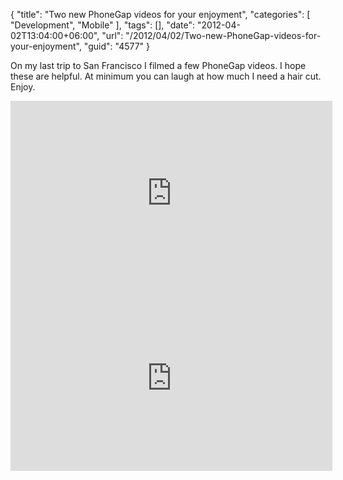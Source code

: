 {
	"title": "Two new PhoneGap videos for your enjoyment",
	"categories": [
		"Development",
		"Mobile"
	],
	"tags": [],
	"date": "2012-04-02T13:04:00+06:00",
	"url": "/2012/04/02/Two-new-PhoneGap-videos-for-your-enjoyment",
	"guid": "4577"
}

On my last trip to San Francisco I filmed a few PhoneGap videos. I hope these are helpful. At minimum you can laugh at how much I need a hair cut. Enjoy.

<iframe title="AdobeTV Video Player" width="515" height="296" src="http://tv.adobe.com/embed/64/12587/" frameborder="0" allowfullscreen scrolling="no"></iframe> 

<iframe title="AdobeTV Video Player" width="515" height="296" src="http://tv.adobe.com/embed/64/12588/" frameborder="0" allowfullscreen scrolling="no"></iframe>